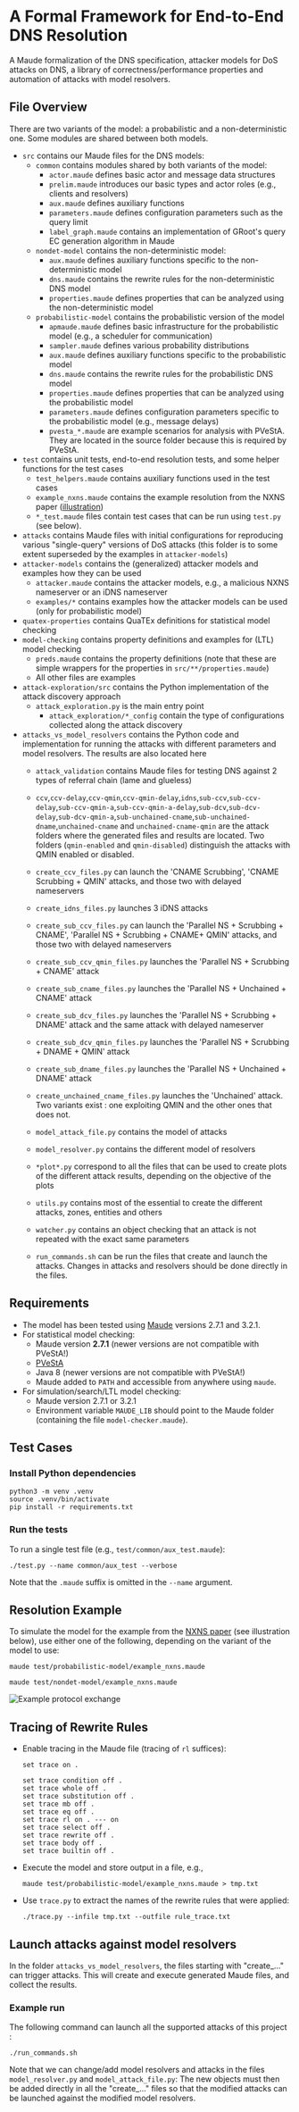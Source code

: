 # A Formal Framework for End-to-End DNS Resolution

A Maude formalization of the DNS specification, attacker models for DoS attacks on DNS, a library of correctness/performance properties and automation of attacks with model resolvers.


## File Overview
There are two variants of the model: a probabilistic and a non-deterministic one. Some modules are shared between both models.

- `src` contains our Maude files for the DNS models:
  - `common` contains modules shared by both variants of the model:
    - `actor.maude` defines basic actor and message data structures
    - `prelim.maude` introduces our basic types and actor roles (e.g., clients and resolvers)
    - `aux.maude` defines auxiliary functions
    - `parameters.maude` defines configuration parameters such as the query limit
    - `label_graph.maude` contains an implementation of GRoot's query EC generation algorithm in Maude
  - `nondet-model` contains the non-deterministic model:
    - `aux.maude` defines auxiliary functions specific to the non-deterministic model
    - `dns.maude` contains the rewrite rules for the non-deterministic DNS model
    - `properties.maude` defines properties that can be analyzed using the non-deterministic model
  - `probabilistic-model` contains the probabilistic version of the model
    - `apmaude.maude` defines basic infrastructure for the probabilistic model (e.g., a scheduler for communication)
    - `sampler.maude` defines various probability distributions
    - `aux.maude` defines auxiliary functions specific to the probabilistic model
    - `dns.maude` contains the rewrite rules for the probabilistic DNS model
    - `properties.maude` defines properties that can be analyzed using the probabilistic model
    - `parameters.maude` defines configuration parameters specific to the probabilistic model (e.g., message delays)
    - `pvesta_*.maude` are example scenarios for analysis with PVeStA. They are located in the source folder because this is required by PVeStA.
- `test` contains unit tests, end-to-end resolution tests, and some helper functions for the test cases
  - `test_helpers.maude` contains auxiliary functions used in the test cases
  - `example_nxns.maude` contains the example resolution from the NXNS paper ([illustration](doc/example_nxns.png))
  - `*_test.maude` files contain test cases that can be run using `test.py` (see below).
- `attacks` contains Maude files with initial configurations for reproducing various "single-query" versions of DoS attacks (this folder is to some extent superseded by the examples in `attacker-models`)
- `attacker-models` contains the (generalized) attacker models and examples how they can be used
  - `attacker.maude` contains the attacker models, e.g., a malicious NXNS nameserver or an iDNS nameserver
  - `examples/*` contains examples how the attacker models can be used (only for probabilistic model)
- `quatex-properties` contains QuaTEx definitions for statistical model checking
- `model-checking` contains property definitions and examples for (LTL) model checking
  - `preds.maude` contains the property definitions (note that these are simple wrappers for the properties in `src/**/properties.maude`)
  - All other files are examples
- `attack-exploration/src` contains the Python implementation of the attack discovery approach
  - `attack_exploration.py` is the main entry point
	- `attack_exploration/*_config` contain the type of configurations collected along the attack discovery
- `attacks_vs_model_resolvers` contains the Python code and implementation for running the attacks with different parameters and model resolvers. The results are also located here
  - `attack_validation` contains Maude files for testing DNS against 2 types of referral chain (lame and glueless) 
  - `ccv`,`ccv-delay`,`ccv-qmin`,`ccv-qmin-delay`,`idns`,`sub-ccv`,`sub-ccv-delay`,`sub-ccv-qmin-a`,`sub-ccv-qmin-a-delay`,`sub-dcv`,`sub-dcv-delay`,`sub-dcv-qmin-a`,`sub-unchained-cname`,`sub-unchained-dname`,`unchained-cname` and `unchained-cname-qmin` are the attack folders where the generated files and results are located. Two folders (`qmin-enabled` and `qmin-disabled`) distinguish the attacks with QMIN enabled or disabled.
   
   - `create_ccv_files.py` can launch the 'CNAME Scrubbing', 'CNAME Scrubbing + QMIN' attacks, and those two with delayed nameservers
   - `create_idns_files.py` launches 3 iDNS attacks
   - `create_sub_ccv_files.py` can launch the 'Parallel NS + Scrubbing + CNAME', 'Parallel NS + Scrubbing + CNAME+ QMIN' attacks, and those two with delayed nameservers
   - `create_sub_ccv_qmin_files.py` launches the 'Parallel NS + Scrubbing + CNAME' attack
   - `create_sub_cname_files.py` launches the 'Parallel NS + Unchained + CNAME' attack
   - `create_sub_dcv_files.py` launches the 'Parallel NS + Scrubbing + DNAME' attack and the same attack with delayed nameserver
   - `create_sub_dcv_qmin_files.py` launches the 'Parallel NS + Scrubbing + DNAME + QMIN' attack
   - `create_sub_dname_files.py` launches the 'Parallel NS + Unchained + DNAME' attack
   - `create_unchained_cname_files.py` launches the 'Unchained' attack. Two variants exist : one exploiting QMIN and the other ones that does not.
   - `model_attack_file.py` contains the model of attacks 
   - `model_resolver.py` contains the different model of resolvers
   
   - `*plot*.py` correspond to all the files that can be used to create plots of the different attack results, depending on the objective of the plots
   - `utils.py` contains most of the essential to create the different attacks, zones, entities and others
   - `watcher.py` contains an object checking that an attack is not repeated with the exact same parameters
   - `run_commands.sh` can be run the files that create and launch the attacks. Changes in attacks and resolvers should be done directly in the files.
   
   
## Requirements

- The model has been tested using [Maude](http://maude.cs.illinois.edu/w/index.php/The_Maude_System) versions 2.7.1 and 3.2.1.
- For statistical model checking:
  - Maude version **2.7.1** (newer versions are not compatible with PVeStA!)
  - [PVeStA](http://maude.cs.uiuc.edu/tools/pvesta/index.html)
  - Java 8 (newer versions are not compatible with PVeStA!)
  - Maude added to `PATH` and accessible from anywhere using `maude`.
- For simulation/search/LTL model checking:
  - Maude version 2.7.1 or 3.2.1
  - Environment variable `MAUDE_LIB` should point to the Maude folder (containing the file `model-checker.maude`).

## Test Cases

### Install Python dependencies

```shell
python3 -m venv .venv
source .venv/bin/activate
pip install -r requirements.txt
```

### Run the tests

To run a single test file (e.g., `test/common/aux_test.maude`):

```shell
./test.py --name common/aux_test --verbose
```
Note that the `.maude` suffix is omitted in the `--name` argument.

## Resolution Example

To simulate the model for the example from the [NXNS paper](https://www.usenix.org/conference/usenixsecurity20/presentation/afek) (see illustration below), use either one of the following, depending on the variant of the model to use:

```shell
maude test/probabilistic-model/example_nxns.maude

maude test/nondet-model/example_nxns.maude
```

![Example protocol exchange](doc/example_nxns.png)

## Tracing of Rewrite Rules
- Enable tracing in the Maude file (tracing of `rl` suffices):
  ```
  set trace on .

  set trace condition off .
  set trace whole off .
  set trace substitution off .
  set trace mb off .
  set trace eq off .
  set trace rl on . --- on
  set trace select off .
  set trace rewrite off .
  set trace body off .
  set trace builtin off .
  ```
- Execute the model and store output in a file, e.g.,
  ```
  maude test/probabilistic-model/example_nxns.maude > tmp.txt
  ```
- Use `trace.py` to extract the names of the rewrite rules that were applied:
  ```
  ./trace.py --infile tmp.txt --outfile rule_trace.txt
  ```
  
## Launch attacks against model resolvers
 In the folder `attacks_vs_model_resolvers`, the files starting with "create_..." can trigger attacks. This will create and execute generated Maude files, and collect the results.
 
### Example run
The following command can launch all the supported attacks of this project : 
```shell
./run_commands.sh
```
Note that we can change/add model resolvers and attacks in the files `model_resolver.py` and  `model_attack_file.py`: The new objects must then be added directly in all the "create_..." files so that the modified attacks can be launched against the modified model resolvers.
